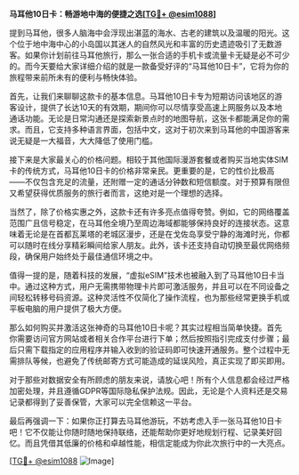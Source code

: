 **马耳他10日卡：畅游地中海的便捷之选[[TG💪+ @esim1088](https://t.me/s/esim1088)]**

提到马耳他，很多人脑海中会浮现出湛蓝的海水、古老的建筑以及温暖的阳光。这个位于地中海中心的小岛国以其迷人的自然风光和丰富的历史遗迹吸引了无数游客。如果你计划前往马耳他旅行，那么一张合适的手机卡或流量卡无疑是必不可少的。而今天要给大家详细介绍的就是一款备受好评的“马耳他10日卡”，它将为你的旅程带来前所未有的便利与畅快体验。

首先，让我们来聊聊这款卡的基本信息。马耳他10日卡专为短期访问该地区的游客设计，提供了长达10天的有效期，期间你可以尽情享受高速上网服务以及本地通话功能。无论是日常沟通还是探索新景点时的地图导航，这张卡都能满足你的需求。而且，它支持多种语言界面，包括中文，这对于初次来到马耳他的中国游客来说无疑是一大福音，大大降低了使用门槛。

接下来是大家最关心的价格问题。相较于其他国际漫游套餐或者购买当地实体SIM卡的传统方式，马耳他10日卡的价格非常亲民。更重要的是，它的性价比极高——不仅包含充足的流量，还附赠一定的通话分钟数和短信额度。对于预算有限但又希望获得优质服务的旅行者而言，这绝对是一个理想的选择。

当然了，除了价格实惠之外，这款卡还有许多亮点值得夸赞。例如，它的网络覆盖范围广且信号稳定，在马耳他全境乃至周边海域都能够保持良好的连接状态。这意味着无论是在首都瓦莱塔的老城区漫步，还是在戈佐岛享受宁静的海滩时光，你都可以随时在线分享精彩瞬间给家人朋友。此外，该卡还支持自动切换至最优网络频段，确保用户始终处于最佳通信环境之中。

值得一提的是，随着科技的发展，“虚拟eSIM”技术也被融入到了马耳他10日卡当中。通过这种方式，用户无需携带物理卡片即可激活服务，并且可以在不同设备之间轻松转移号码资源。这种灵活性不仅简化了操作流程，也为那些经常更换手机或平板电脑的用户提供了极大方便。

那么如何购买并激活这张神奇的马耳他10日卡呢？其实过程相当简单快捷。首先你需要访问官方网站或者相关合作平台进行下单；然后按照指引完成支付步骤；最后只需下载指定的应用程序并输入收到的验证码即可快速开通服务。整个过程中无需排队等候，也避免了传统邮寄方式可能造成的延误风险，真正实现了即买即用。

对于那些对数据安全有所顾虑的朋友来说，请放心吧！所有个人信息都会经过严格加密处理，并且遵循GDPR等国际隐私保护法规。因此，无论是个人资料还是交易记录都得到了妥善保管，大家可以完全信赖这一平台。

最后再强调一下：如果你正打算去马耳他游玩，不妨考虑入手一张马耳他10日卡吧！它不仅能让你随时随地保持联络，还能帮助你更好地规划行程、记录美好回忆。而且凭借其低廉的价格和卓越性能，相信定能成为你此次旅行中的一大亮点。

[[TG💪+ @esim1088](https://t.me/s/esim1088) ![Image](https://i.postimg.cc/4NQfJmqS/Snipaste-2025-05-13-00-14-12.png)]